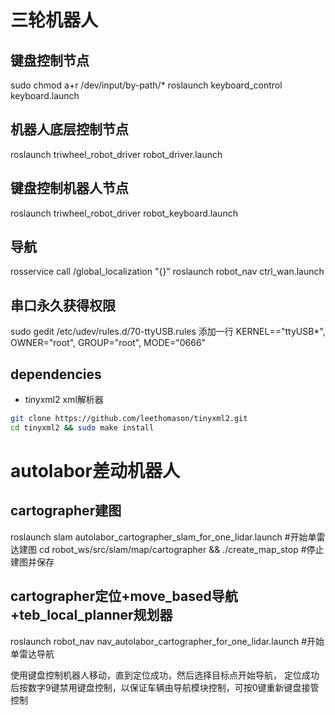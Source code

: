 # 三轮机器人

## 键盘控制节点
sudo chmod a+r /dev/input/by-path/*
roslaunch keyboard_control keyboard.launch

## 机器人底层控制节点
roslaunch triwheel_robot_driver robot_driver.launch

## 键盘控制机器人节点
roslaunch triwheel_robot_driver robot_keyboard.launch

## 导航
rosservice call /global_localization "{}" 
roslaunch robot_nav ctrl_wan.launch


## 串口永久获得权限
sudo gedit /etc/udev/rules.d/70-ttyUSB.rules
添加一行
KERNEL=="ttyUSB*", OWNER="root", GROUP="root", MODE="0666" 


## dependencies
- tinyxml2 xml解析器

```bash
git clone https://github.com/leethomason/tinyxml2.git
cd tinyxml2 && sudo make install
```

# autolabor差动机器人
## cartographer建图
roslaunch slam autolabor_cartographer_slam_for_one_lidar.launch  #开始单雷达建图
cd robot_ws/src/slam/map/cartographer && ./create_map_stop       #停止建图并保存

## cartographer定位+move_based导航+teb_local_planner规划器
roslaunch robot_nav nav_autolabor_cartographer_for_one_lidar.launch  #开始单雷达导航

使用键盘控制机器人移动，直到定位成功，然后选择目标点开始导航， 定位成功后按数字9键禁用键盘控制，以保证车辆由导航模块控制，可按0键重新键盘接管控制




